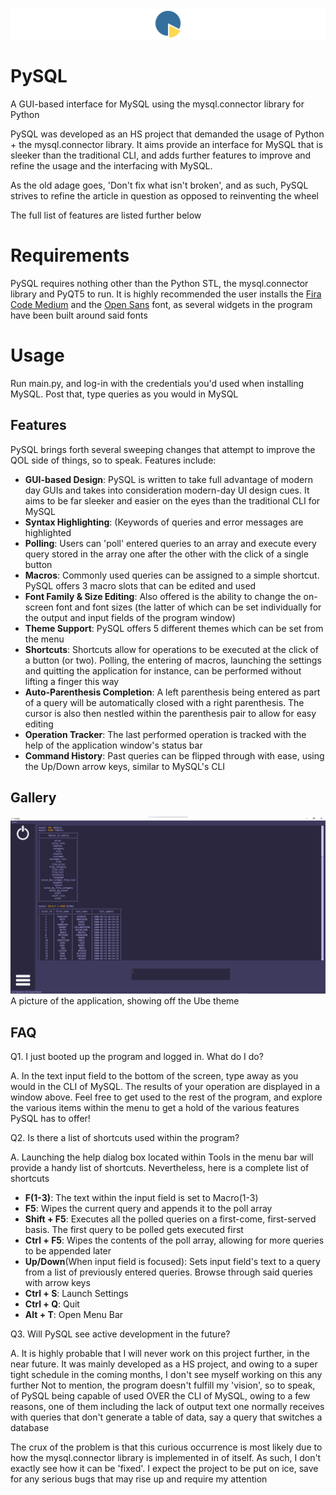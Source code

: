 ![PySQLLogo](src/assets/icons/alternativeLogoSmol.png)

# PySQL
A GUI-based interface for MySQL using the mysql.connector library for Python

PySQL was developed as an HS project that demanded the usage of Python + the mysql.connector library. It aims provide an interface for MySQL that is sleeker than the traditional CLI, and adds further features to improve and refine the usage and the interfacing with MySQL.

As the old adage goes, 'Don't fix what isn't broken', and as such, PySQL strives to refine the article in question as opposed to reinventing the wheel

The full list of features are listed further below


# Requirements

PySQL requires nothing other than the Python STL, the mysql.connector library and PyQT5 to run. It is highly recommended the user installs the [Fira Code Medium](https://github.com/tonsky/FiraCode) and the [Open Sans](https://fonts.google.com/specimen/Open+Sans) font, as several widgets in the program have been built around said fonts

# Usage
Run main.py, and log-in with the credentials you'd used when installing MySQL. Post that, type queries as you would in MySQL


## Features

PySQL brings forth several sweeping changes that attempt to improve the QOL side of things, so to speak. Features include:
	
 - **GUI-based Design**: PySQL is written to take full advantage of modern day GUIs and takes into consideration modern-day UI design cues. It aims to be far sleeker and easier on the eyes than the traditional CLI for MySQL
 - **Syntax Highlighting**: (Keywords of queries and error messages are highlighted
 - **Polling**: Users can 'poll' entered queries to an array and execute every query stored in the array one after the other with the click of a single button
 - **Macros**: Commonly used queries can be assigned to a simple shortcut. PySQL offers 3 macro slots that can be edited and used
 - **Font Family & Size Editing**: Also offered is the ability to change the on-screen font and font sizes (the latter of which can be set individually for the output and input fields of the program window)
 - **Theme Support**: PySQL offers 5 different themes which can be set from the menu
 - **Shortcuts**: Shortcuts allow for operations to be executed at the click of a button (or two). Polling, the entering of macros, launching the settings and quitting the application for instance, can be performed without lifting a finger this way
 - **Auto-Parenthesis Completion**: A left parenthesis being entered as part of a query will be automatically closed with a right parenthesis. The cursor is also then nestled within the parenthesis pair to allow for easy editing
 - **Operation Tracker**: The last performed operation is tracked with the help of the application window's status bar
 - **Command History**: Past queries can be flipped through with ease, using the Up/Down arrow keys, similar to MySQL's CLI


## Gallery 

![A picture of the application, showing off the Ube theme](src/assets/gallery/appWindow.png)
A picture of the application, showing off the Ube theme

## FAQ

Q1. I just booted up the program and logged in. What do I do?

A. In the text input field to the bottom of the screen, type away as you would in the CLI of MySQL. The results of your operation are displayed in a window above. 
Feel free to get used to the rest of the program, and explore the various items within the menu to get a hold of the various features PySQL has to offer!

Q2. Is there a list of shortcuts used within the program?

A. Launching the help dialog box located within Tools in the menu bar will provide a handy list of shortcuts. Nevertheless, here is a complete list of shortcuts

 - **F(1-3)**: The text within the input field is set to Macro(1-3)
 - **F5**: Wipes the current query and appends it to the poll array
 - **Shift + F5**: Executes all the polled queries on a first-come, first-served 		      basis. The first query to be polled gets executed first
 - **Ctrl + F5**: Wipes the contents of the poll array, allowing for more queries to be appended later
 - **Up/Down**(When input field is focused): Sets input field's text to a query from a list of previously entered queries. Browse through said queries with arrow keys
 - **Ctrl + S**: Launch Settings
 - **Ctrl + Q**: Quit
 - **Alt + T**: Open Menu Bar

 Q3. Will PySQL see active development in the future?
 
 A. It is highly probable that I will never work on this project further, in the near future. It was mainly developed as a HS project, and owing to a super tight schedule in the coming months, I don't see myself working on this any further
 Not to mention, the program doesn't fulfill my 'vision', so to speak, of PySQL being capable of used OVER the CLI of MySQL, owing to a few reasons, one of them including the lack of output text one normally receives with queries that don't generate a table of data, say a query that switches a database

The crux of the problem is that this curious occurrence is most likely due to how the mysql.connector library is implemented in of itself. As such, I don't exactly see how it can be 'fixed'. I expect the project to be put on ice, save for any serious bugs that may rise up and require my attention

